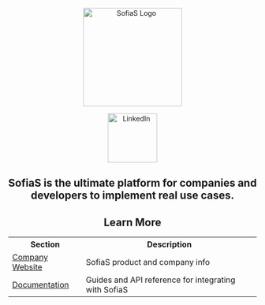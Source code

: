 <p align="center">
  <!-- SofiaS Logo -->
  <img src="https://sofias.ai/images/SofiaSLogoT.png" alt="SofiaS Logo" width="200">
</p>

<p align="center">
  <!-- LinkedIn Icon (wide) -->
  <a href="https://www.linkedin.com/company/sofias-ai" target="_blank">
    <img src="https://content.linkedin.com/content/dam/brand/site/img/logo/logo-hero.png" alt="LinkedIn" width="100">
  </a>
</p>

<h2 align="center">
  SofiaS is the ultimate platform for companies and developers to implement real use cases.
</h2>

<h2 align="center">Learn More</h2>

<table align="center">
  <tr>
    <th>Section</th>
    <th>Description</th>
  </tr>
  <tr>
    <td><a href="https://sofias.ai" target="_blank">Company Website</a></td>
    <td>SofiaS product and company info</td>
  </tr>
  <tr>
    <td><a href="https://sofias.ai/documentation" target="_blank">Documentation</a></td>
    <td>Guides and API reference for integrating with SofiaS</td>
  </tr>
</table>


